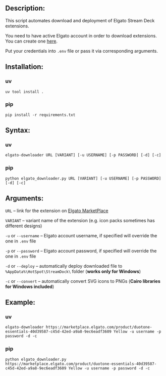## Description: ##

This script automates download and deployment of Elgato Stream Deck extensions.

You need to have active Elgato account in order to download extensions. You can create
one [here](https://marketplace.elgato.com/).

Put your credentials into `.env` file or pass it via corresponding arguments.

## Installation: ##

### uv ###

```shell
uv tool install .
```

### pip ###

```shell
pip install -r requirements.txt
```

## Syntax: ##

### uv ###

```shell
elgato-downloader URL [VARIANT] [-u USERNAME] [-p PASSWORD] [-d] [-c]
```

### pip ###

```shell
python elgato_downloader.py URL [VARIANT] [-u USERNAME] [-p PASSWORD] [-d] [-c]
```

## Arguments: ##

`URL` – link for the extension on [Elgato MarketPlace](https://marketplace.elgato.com/stream-deck)

`VARIANT` – variant name of the extension (e.g. icon packs sometimes has different designs)

`-u` or `--username` – Elgato account username, if specified will override the one in `.env` file

`-p` or `--password` – Elgato account password, if specified will override the one in `.env` file

`-d` or `--deploy` – automatically deploy downloaded file to `%AppData%\HotSpot\StreamDock\` folder (**works only for Windows**)

`-c` or `--convert` – automatically convert SVG icons to PNGs (**Cairo libraries for Windows included**)

## Example: ##

### uv ###

```shell
elgato-downloader https://marketplace.elgato.com/product/duotone-essentials-40d39587-c45d-42ed-a9a8-9ec6eadf3609 Yellow -u username -p password -d -c
```

### pip ###

```shell
python elgato_downloader.py https://marketplace.elgato.com/product/duotone-essentials-40d39587-c45d-42ed-a9a8-9ec6eadf3609 Yellow -u username -p password -d -c
```
